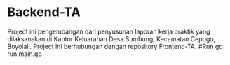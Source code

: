 # Backend-TA
Project ini pengembangan dari penyusunan laporan kerja praktik yang dilaksanakan di Kantor Keluarahan Desa Sumbung, Kecamatan Cepogo, Boyolali. Project ini berhubungan dengan repository Frontend-TA. 
#Run
go run main.go
